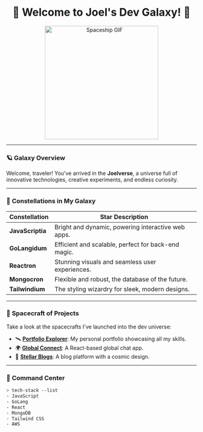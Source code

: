 <h1 align="center">🌌 Welcome to Joel's Dev Galaxy! 🚀</h1>

<div align="center">
    <img src="https://media.giphy.com/media/Ll22OhMLAlVDb8UQWe/giphy.gif" width="300px" alt="Spaceship GIF" />
</div>

---

### 🪐 **Galaxy Overview**

Welcome, traveler! You've arrived in the **Joelverse**, a universe full of innovative technologies, creative experiments, and endless curiosity.

---

### 🌟 **Constellations in My Galaxy**

| **Constellation** | **Star Description**                                  |
|-------------------|------------------------------------------------------|
| **JavaScriptia**  | Bright and dynamic, powering interactive web apps.   |
| **GoLangidum**    | Efficient and scalable, perfect for back-end magic.  |
| **Reactron**      | Stunning visuals and seamless user experiences.      |
| **Mongocron**     | Flexible and robust, the database of the future.     |
| **Tailwindium**   | The styling wizardry for sleek, modern designs.      |

---

### 🚀 **Spacecraft of Projects**

Take a look at the spacecrafts I've launched into the dev universe:

- 🛰️ **[Portfolio Explorer](https://joelmathewportfolio.com)**: My personal portfolio showcasing all my skills.
- 🌍 **[Global Connect](https://github.com/joelmathew/global-connect)**: A React-based global chat app.
- 🔭 **[Stellar Blogs](https://github.com/joelmathew/stellar-blogs)**: A blog platform with a cosmic design.

---

### 🔧 **Command Center**

```bash
> tech-stack --list
- JavaScript
- GoLang
- React
- MongoDB
- Tailwind CSS
- AWS
